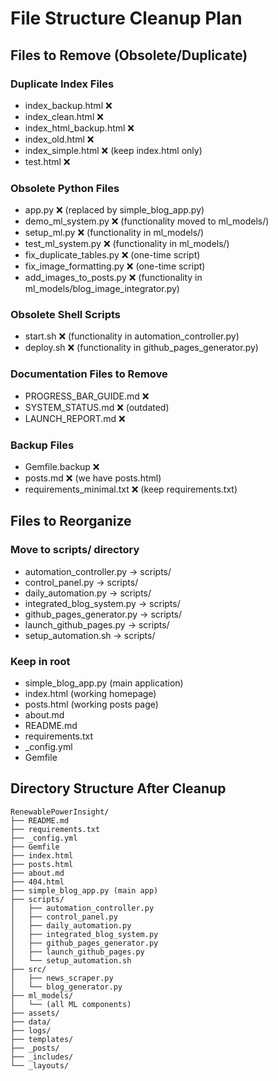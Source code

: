 # File Structure Cleanup Plan

## Files to Remove (Obsolete/Duplicate)

### Duplicate Index Files
- index_backup.html ❌
- index_clean.html ❌
- index_html_backup.html ❌
- index_old.html ❌
- index_simple.html ❌ (keep index.html only)
- test.html ❌

### Obsolete Python Files
- app.py ❌ (replaced by simple_blog_app.py)
- demo_ml_system.py ❌ (functionality moved to ml_models/)
- setup_ml.py ❌ (functionality in ml_models/)
- test_ml_system.py ❌ (functionality in ml_models/)
- fix_duplicate_tables.py ❌ (one-time script)
- fix_image_formatting.py ❌ (one-time script)
- add_images_to_posts.py ❌ (functionality in ml_models/blog_image_integrator.py)

### Obsolete Shell Scripts
- start.sh ❌ (functionality in automation_controller.py)
- deploy.sh ❌ (functionality in github_pages_generator.py)

### Documentation Files to Remove
- PROGRESS_BAR_GUIDE.md ❌
- SYSTEM_STATUS.md ❌ (outdated)
- LAUNCH_REPORT.md ❌

### Backup Files
- Gemfile.backup ❌
- posts.md ❌ (we have posts.html)
- requirements_minimal.txt ❌ (keep requirements.txt)

## Files to Reorganize

### Move to scripts/ directory
- automation_controller.py → scripts/
- control_panel.py → scripts/
- daily_automation.py → scripts/
- integrated_blog_system.py → scripts/
- github_pages_generator.py → scripts/
- launch_github_pages.py → scripts/
- setup_automation.sh → scripts/

### Keep in root
- simple_blog_app.py (main application)
- index.html (working homepage)
- posts.html (working posts page)
- about.md
- README.md
- requirements.txt
- _config.yml
- Gemfile

## Directory Structure After Cleanup

```
RenewablePowerInsight/
├── README.md
├── requirements.txt
├── _config.yml
├── Gemfile
├── index.html
├── posts.html
├── about.md
├── 404.html
├── simple_blog_app.py (main app)
├── scripts/
│   ├── automation_controller.py
│   ├── control_panel.py
│   ├── daily_automation.py
│   ├── integrated_blog_system.py
│   ├── github_pages_generator.py
│   ├── launch_github_pages.py
│   └── setup_automation.sh
├── src/
│   ├── news_scraper.py
│   └── blog_generator.py
├── ml_models/
│   └── (all ML components)
├── assets/
├── data/
├── logs/
├── templates/
├── _posts/
├── _includes/
└── _layouts/
```
